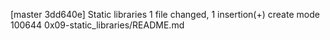 [master 3dd640e] Static libraries
 1 file changed, 1 insertion(+)
 create mode 100644 0x09-static_libraries/README.md
